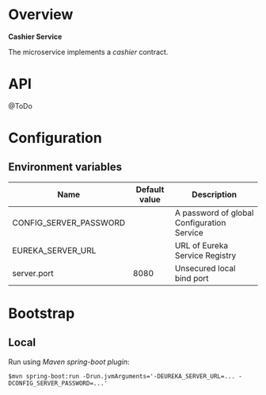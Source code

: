 # Overview

**Cashier Service**

The microservice implements a *cashier* contract.

# API

@ToDo 

# Configuration

## Environment variables

| Name | Default value | Description | 
| --- | --- | --- |
| CONFIG_SERVER_PASSWORD | | A password of global Configuration Service | 
| EUREKA_SERVER_URL | | URL of Eureka Service Registry |
| server.port | 8080 | Unsecured local bind port |

# Bootstrap

## Local

Run using *Maven spring-boot plugin*:

`$mvn spring-boot:run -Drun.jvmArguments='-DEUREKA_SERVER_URL=... -DCONFIG_SERVER_PASSWORD=...'`
